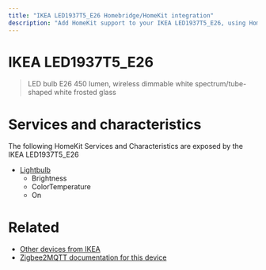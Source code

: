 ```yaml
---
title: "IKEA LED1937T5_E26 Homebridge/HomeKit integration"
description: "Add HomeKit support to your IKEA LED1937T5_E26, using Homebridge, Zigbee2MQTT and homebridge-z2m."
---
```

<!---
This file has been GENERATED using src/docgen/docgen.ts
DO NOT EDIT THIS FILE MANUALLY!
-->
# IKEA LED1937T5_E26
> LED bulb E26 450 lumen, wireless dimmable white spectrum/tube-shaped white frosted glass


# Services and characteristics
The following HomeKit Services and Characteristics are exposed by
the IKEA LED1937T5_E26

* [Lightbulb](../../light.md)
  * Brightness
  * ColorTemperature
  * On


# Related
* [Other devices from IKEA](../index.md#ikea)
* [Zigbee2MQTT documentation for this device](https://www.zigbee2mqtt.io/devices/LED1937T5_E26.html)